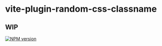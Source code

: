 # vite-plugin-random-css-classname

## WIP

[![NPM version](https://img.shields.io/npm/v/vite-plugin-random-css-classname?color=a1b858&label=)](https://www.npmjs.com/package/vite-plugin-random-css-classname)

